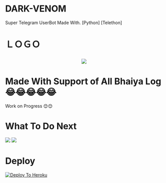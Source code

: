 # DARK-VENOM
Super Telegram UserBot Made With. [Python] [Telethon]

# ＬＯＧＯ  <p align="center"><a href="https://"><img src="https://telegra.ph/file/e6ab7296fe2eb03cdb33b.jpg"></a></p> 
</p>

# Made With Support of All Bhaiya Log 😂😂😂😂😂
Work on Progress 😊😊
# What To Do Next 
<a href="https://t.me/Venom_Userbot_Support"><img src="https://img.shields.io/badge/Join-Support%20GROUP-red.svg?style=for-the-badge&logo=Telegram"></a>
<a href="https://t.me/Venom_support_channel"><img src="https://img.shields.io/badge/Join-Support%20channel-green.svg?style=for-the-badge&logo=Telegram"></a>

# Deploy 

[![Deploy To Heroku](https://www.herokucdn.com/deploy/button.svg)](https://heroku.com/deploy?template=https://github.com/VENOM-USERBOT/DARK-VENOM/)
